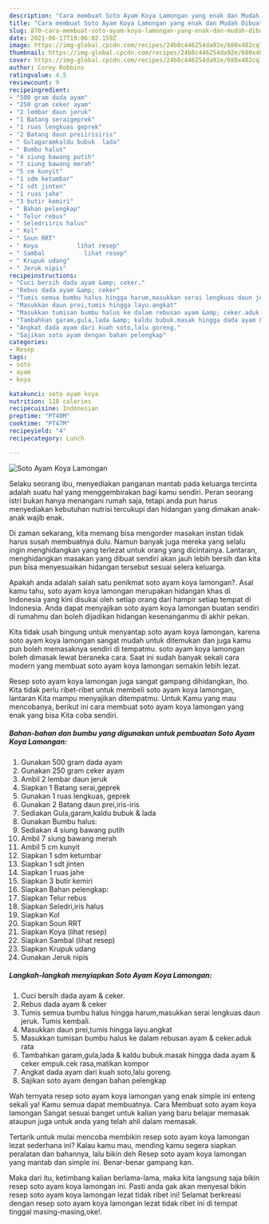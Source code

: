 ```yaml
---
description: "Cara membuat Soto Ayam Koya Lamongan yang enak dan Mudah Dibuat"
title: "Cara membuat Soto Ayam Koya Lamongan yang enak dan Mudah Dibuat"
slug: 870-cara-membuat-soto-ayam-koya-lamongan-yang-enak-dan-mudah-dibuat
date: 2021-06-17T19:06:02.159Z
image: https://img-global.cpcdn.com/recipes/24b8c446254da92e/680x482cq70/soto-ayam-koya-lamongan-foto-resep-utama.jpg
thumbnail: https://img-global.cpcdn.com/recipes/24b8c446254da92e/680x482cq70/soto-ayam-koya-lamongan-foto-resep-utama.jpg
cover: https://img-global.cpcdn.com/recipes/24b8c446254da92e/680x482cq70/soto-ayam-koya-lamongan-foto-resep-utama.jpg
author: Corey Robbins
ratingvalue: 4.5
reviewcount: 9
recipeingredient:
- "500 gram dada ayam"
- "250 gram ceker ayam"
- "2 lembar daun jeruk"
- "1 Batang seraigeprek"
- "1 ruas lengkuas geprek"
- "2 Batang daun preiirisiris"
- " Gulagaramkaldu bubuk  lada"
- " Bumbu halus"
- "4 siung bawang putih"
- "7 siung bawang merah"
- "5 cm kunyit"
- "1 sdm ketumbar"
- "1 sdt jinten"
- "1 ruas jahe"
- "3 butir kemiri"
- " Bahan pelengkap"
- " Telur rebus"
- " Seledriiris halus"
- " Kol"
- " Soun RRT"
- " Koya           lihat resep"
- " Sambal           lihat resep"
- " Krupuk udang"
- " Jeruk nipis"
recipeinstructions:
- "Cuci bersih dada ayam &amp; ceker."
- "Rebus dada ayam &amp; ceker"
- "Tumis semua bumbu halus hingga harum,masukkan serai lengkuas daun jeruk. Tumis kembali."
- "Masukkan daun prei,tumis hingga layu.angkat"
- "Masukkan tumisan bumbu halus ke dalam rebusan ayam &amp; ceker.aduk rata"
- "Tambahkan garam,gula,lada &amp; kaldu bubuk.masak hingga dada ayam &amp; ceker empuk.cek rasa,matikan kompor"
- "Angkat dada ayam dari kuah soto,lalu goreng."
- "Sajikan soto ayam dengan bahan pelengkap"
categories:
- Resep
tags:
- soto
- ayam
- koya

katakunci: soto ayam koya 
nutrition: 118 calories
recipecuisine: Indonesian
preptime: "PT40M"
cooktime: "PT47M"
recipeyield: "4"
recipecategory: Lunch

---
```



![Soto Ayam Koya Lamongan](https://img-global.cpcdn.com/recipes/24b8c446254da92e/680x482cq70/soto-ayam-koya-lamongan-foto-resep-utama.jpg)

Selaku seorang ibu, menyediakan panganan mantab pada keluarga tercinta adalah suatu hal yang menggembirakan bagi kamu sendiri. Peran seorang istri bukan hanya menangani rumah saja, tetapi anda pun harus menyediakan kebutuhan nutrisi tercukupi dan hidangan yang dimakan anak-anak wajib enak.

Di zaman  sekarang, kita memang bisa mengorder masakan instan tidak harus susah membuatnya dulu. Namun banyak juga mereka yang selalu ingin menghidangkan yang terlezat untuk orang yang dicintainya. Lantaran, menghidangkan masakan yang dibuat sendiri akan jauh lebih bersih dan kita pun bisa menyesuaikan hidangan tersebut sesuai selera keluarga. 



Apakah anda adalah salah satu penikmat soto ayam koya lamongan?. Asal kamu tahu, soto ayam koya lamongan merupakan hidangan khas di Indonesia yang kini disukai oleh setiap orang dari hampir setiap tempat di Indonesia. Anda dapat menyajikan soto ayam koya lamongan buatan sendiri di rumahmu dan boleh dijadikan hidangan kesenanganmu di akhir pekan.

Kita tidak usah bingung untuk menyantap soto ayam koya lamongan, karena soto ayam koya lamongan sangat mudah untuk ditemukan dan juga kamu pun boleh memasaknya sendiri di tempatmu. soto ayam koya lamongan boleh dimasak lewat beraneka cara. Saat ini sudah banyak sekali cara modern yang membuat soto ayam koya lamongan semakin lebih lezat.

Resep soto ayam koya lamongan juga sangat gampang dihidangkan, lho. Kita tidak perlu ribet-ribet untuk membeli soto ayam koya lamongan, lantaran Kita mampu menyajikan ditempatmu. Untuk Kamu yang mau mencobanya, berikut ini cara membuat soto ayam koya lamongan yang enak yang bisa Kita coba sendiri.

<!--inarticleads1-->

##### Bahan-bahan dan bumbu yang digunakan untuk pembuatan Soto Ayam Koya Lamongan:

1. Gunakan 500 gram dada ayam
1. Gunakan 250 gram ceker ayam
1. Ambil 2 lembar daun jeruk
1. Siapkan 1 Batang serai,geprek
1. Gunakan 1 ruas lengkuas, geprek
1. Gunakan 2 Batang daun prei,iris-iris
1. Sediakan  Gula,garam,kaldu bubuk &amp; lada
1. Gunakan  Bumbu halus:
1. Sediakan 4 siung bawang putih
1. Ambil 7 siung bawang merah
1. Ambil 5 cm kunyit
1. Siapkan 1 sdm ketumbar
1. Siapkan 1 sdt jinten
1. Siapkan 1 ruas jahe
1. Siapkan 3 butir kemiri
1. Siapkan  Bahan pelengkap:
1. Siapkan  Telur rebus
1. Siapkan  Seledri,iris halus
1. Siapkan  Kol
1. Siapkan  Soun RRT
1. Siapkan  Koya           (lihat resep)
1. Siapkan  Sambal           (lihat resep)
1. Siapkan  Krupuk udang
1. Gunakan  Jeruk nipis




<!--inarticleads2-->

##### Langkah-langkah menyiapkan Soto Ayam Koya Lamongan:

1. Cuci bersih dada ayam &amp; ceker.
1. Rebus dada ayam &amp; ceker
1. Tumis semua bumbu halus hingga harum,masukkan serai lengkuas daun jeruk. Tumis kembali.
1. Masukkan daun prei,tumis hingga layu.angkat
1. Masukkan tumisan bumbu halus ke dalam rebusan ayam &amp; ceker.aduk rata
1. Tambahkan garam,gula,lada &amp; kaldu bubuk.masak hingga dada ayam &amp; ceker empuk.cek rasa,matikan kompor
1. Angkat dada ayam dari kuah soto,lalu goreng.
1. Sajikan soto ayam dengan bahan pelengkap




Wah ternyata resep soto ayam koya lamongan yang enak simple ini enteng sekali ya! Kamu semua dapat membuatnya. Cara Membuat soto ayam koya lamongan Sangat sesuai banget untuk kalian yang baru belajar memasak ataupun juga untuk anda yang telah ahli dalam memasak.

Tertarik untuk mulai mencoba membikin resep soto ayam koya lamongan lezat sederhana ini? Kalau kamu mau, mending kamu segera siapkan peralatan dan bahannya, lalu bikin deh Resep soto ayam koya lamongan yang mantab dan simple ini. Benar-benar gampang kan. 

Maka dari itu, ketimbang kalian berlama-lama, maka kita langsung saja bikin resep soto ayam koya lamongan ini. Pasti anda gak akan menyesal bikin resep soto ayam koya lamongan lezat tidak ribet ini! Selamat berkreasi dengan resep soto ayam koya lamongan lezat tidak ribet ini di tempat tinggal masing-masing,oke!.

